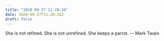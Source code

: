 ```yaml
---
title: "2020 09 27 11:20:26"
date: 2020-09-27T11:20:26Z
draft: false
---
```

She is not refined.  She is not unrefined.  She keeps a parrot.
		-- Mark Twain
